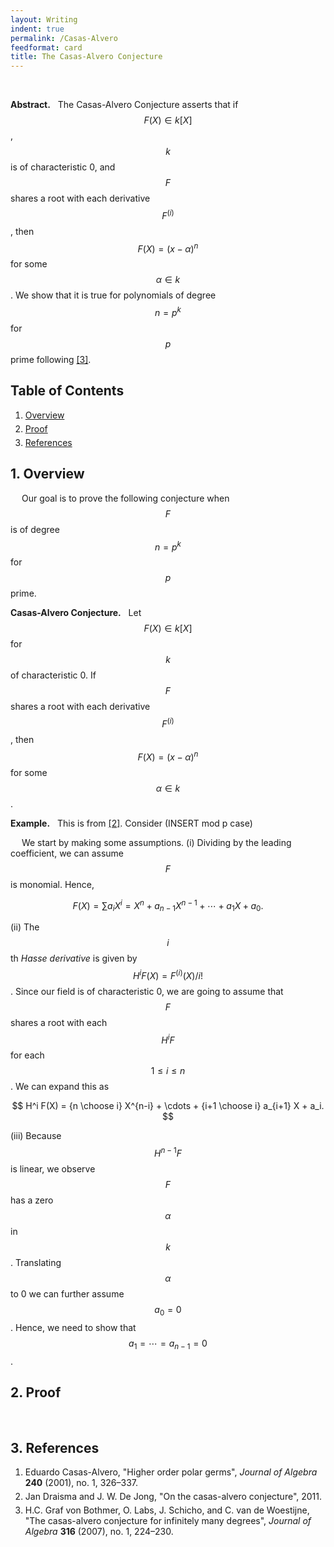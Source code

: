 ```yaml
---
layout: Writing
indent: true
permalink: /Casas-Alvero
feedformat: card
title: The Casas-Alvero Conjecture
---
```

<style>
    ol.custom {
        margin-top: -10px;
        margin-bottom: 20px;
        margin-left: -15px;
    }
    
    li {
        padding-top: 0px; 
        padding-bottom: 0px;
        margin-top: 0px;
        margin-bottom: 5px;
    }
}
</style>
$$ \newcommand{\cC}{\mathcal{C}} \newcommand{\CD}{\mathcal{D}} \newcommand{\CI}{\mathcal{I}} \newcommand{\CO}{\mathcal{O}} \newcommand{\FF}{\mathbb{F}} \newcommand{\NN}{\mathbb{N}} \newcommand{\PP}{\mathbb{P}} \newcommand{\QQ}{\mathbb{Q}} \newcommand{\RR}{\mathbb{R}} \newcommand{\ZZ}{\mathbb{Z}} $$
$$ \DeclareMathOperator{\colim}{colim} \DeclareMathOperator{\gcd}{gcd} \DeclareMathOperator{\Gr}{Gr} \DeclareMathOperator{\Hom}{Hom} \DeclareMathOperator{\Id}{Id} \DeclareMathOperator{\Ob}{Ob} $$
<br>

**Abstract.** &nbsp; The Casas-Alvero Conjecture asserts that if $$ F(X) \in k[X] $$, $$ k $$ is of characteristic 0, and $$ F $$ shares a root with each derivative $$ F^{(i)} $$, then $$ F(X) = (x - \alpha)^n $$ for some $$ \alpha \in k $$. We show that it is true for polynomials of degree $$ n = p^k $$ for $$ p $$ prime following [\[3\]](#3-references). 

## Table of Contents
1. [Overview](#1-overview)
2. [Proof](#2-main-proof)
3. [References](#3-references)


## 1. Overview

&emsp; Our goal is to prove the following conjecture when $$ F $$ is of degree $$ n = p^k $$ for $$ p $$ prime.

**Casas-Alvero Conjecture.** &nbsp; Let $$ F(X) \in k[X] $$ for $$ k $$ of characteristic 0. If $$ F $$ shares a root with each derivative $$ F^{(i)} $$, then $$ F(X) = (x - \alpha)^n $$ for some $$ \alpha \in k $$.

**Example.** &nbsp; This is from [\[2\]](#3-references). Consider (INSERT mod p case)

&emsp; We start by making some assumptions. (i) Dividing by the leading coefficient, we can assume $$ F $$ is monomial. Hence, 

$$
F(X) = \sum a_i X^i = X^n + a_{n-1} X^{n-1} + \cdots + a_1 X + a_0.
$$

(ii) The $$ i $$th *Hasse derivative* is given by $$ H^i F(X) = F^{(i)}(X)/i! $$. Since our field is of characteristic 0, we are going to assume that $$ F $$ shares a root with each $$ H^i F $$ for each $$ 1 \leq i \leq n $$. We can expand this as 

$$
H^i F(X) = {n \choose i} X^{n-i} + \cdots + {i+1 \choose i} a_{i+1} X + a_i.
$$

(iii) Because $$ H^{n-1} F $$ is linear, we observe $$ F $$ has a zero $$ \alpha $$ in $$ k $$. Translating $$ \alpha $$ to 0 we can further assume $$ a_0 = 0 $$. Hence, we need to show that $$ a_1 = \cdots = a_{n-1} = 0 $$.




## 2. Proof

&emsp; 


## 3. References

1. Eduardo Casas-Alvero, "Higher order polar germs", *Journal of Algebra* **240** (2001), no. 1, 326–337.
2. Jan Draisma and J. W. De Jong, "On the casas-alvero conjecture", 2011.
3. H.C. Graf von Bothmer, O. Labs, J. Schicho, and C. van de Woestijne, "The casas-alvero conjecture for infinitely many degrees", *Journal of Algebra* **316** (2007), no. 1, 224–230.
